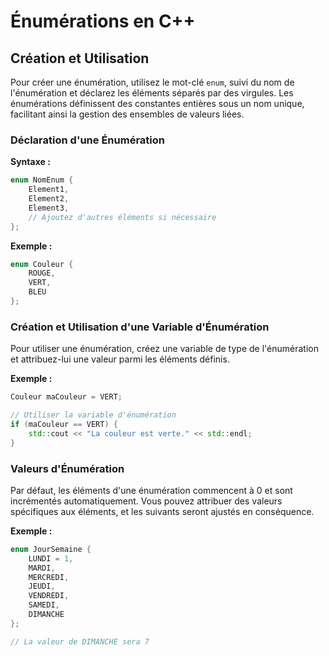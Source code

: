 # Énumérations en C++

## Création et Utilisation

Pour créer une énumération, utilisez le mot-clé `enum`, suivi du nom de l'énumération et déclarez les éléments séparés par des virgules. Les énumérations définissent des constantes entières sous un nom unique, facilitant ainsi la gestion des ensembles de valeurs liées.

### Déclaration d'une Énumération

**Syntaxe :**

```cpp
enum NomEnum {
    Element1,
    Element2,
    Element3,
    // Ajoutez d'autres éléments si nécessaire
};
```

**Exemple :**

```cpp
enum Couleur {
    ROUGE,
    VERT,
    BLEU
};
```

### Création et Utilisation d'une Variable d'Énumération

Pour utiliser une énumération, créez une variable de type de l'énumération et attribuez-lui une valeur parmi les éléments définis.

**Exemple :**

```cpp
Couleur maCouleur = VERT;

// Utiliser la variable d'énumération
if (maCouleur == VERT) {
    std::cout << "La couleur est verte." << std::endl;
}
```

### Valeurs d'Énumération

Par défaut, les éléments d'une énumération commencent à 0 et sont incrémentés automatiquement. Vous pouvez attribuer des valeurs spécifiques aux éléments, et les suivants seront ajustés en conséquence.

**Exemple :**

```cpp
enum JourSemaine {
    LUNDI = 1,
    MARDI,
    MERCREDI,
    JEUDI,
    VENDREDI,
    SAMEDI,
    DIMANCHE
};

// La valeur de DIMANCHE sera 7
```
